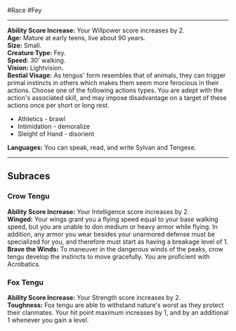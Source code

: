 #Race #Fey
- - -
**Ability Score Increase:** Your Willpower score increases by 2.  
**Age:** Mature at early teens, live about 90 years.  
**Size:** Small.  
**Creature Type:** Fey.  
**Speed:** 30' walking.  
**Vision:** Lightvision.  
**Bestial Visage:** As tengus' form resembles that of animals, they can trigger primal instincts in others which makes them seem more ferocious in their actions. Choose one of the following actions types. You are adept with the action's associated skill, and may impose disadvantage on a target of these actions once per short or long rest.

- Athletics - brawl
- Intimidation - demoralize
- Sleight of Hand - disorient

**Languages:** You can speak, read, and write Sylvan and Tengese.
 - - -
## Subraces
### Crow Tengu
 
**Ability Score Increase:** Your Intelligence score increases by 2.  
**Winged:** Your wings grant you a flying speed equal to your base walking speed, but you are unable to don medium or heavy armor while flying. In addition, any armor you wear besides your unarmored defense must be specialized for you, and therefore must start as having a breakage level of 1.  
**Brave the Winds:** To maneuver in the dangerous winds of the peaks, crow tengu develop the instincts to move gracefully. You are proficient with Acrobatics.
 
### Fox Tengu
 
**Ability Score Increase:** Your Strength score increases by 2.  
**Toughness:** Fox tengu are able to withstand nature's worst as they protect their clanmates. Your hit point maximum increases by 1, and by an additional 1 whenever you gain a level.